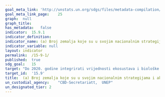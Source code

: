 ```yaml
---
goal_meta_link:	'http://unstats.un.org/sdgs/files/metadata-compilation/Metadata-Goal-15.pdf'
goal_meta_link_page:	25
graph:	null
graph_title:	
has_metadata:	false
indicator:	15.9.1
indicator_definition:	
indicator_name:	(a) Broj zemalja koje su u svojim nacionalnim strategijama i akcijskim planovima za bioraznolikost utvrdile nacionalne ciljeve u skladu s ciljem 14 Globalnog okvira za bioraznolikost iz Kunminga i Montreala ili njemu slično te napredak o kojem se izvještava u ostvarivanju tih ciljeva; i (b) integracija bioraznolikosti u nacionalne računovodstvene i izvještajne sustave, definirana kao provedba sustava okolišno-ekonomskog računovodstva
indicator_variable:	null
layout:	indicator
permalink:	/15-9-1/
published:	true  
sdg_goal:	15
target:	"Do 2020. godine integrirati vrijednosti ekosustava i biološke raznolikosti u nacionalno i lokalno planiranje, razvojne procese, strategije smanjenja siromaštva i račune"
target_id:	'15.9'
title:	(a) Broj zemalja koje su u svojim nacionalnim strategijama i akcijskim planovima za bioraznolikost utvrdile nacionalne ciljeve u skladu s ciljem 14 Globalnog okvira za bioraznolikost iz Kunminga i Montreala ili njemu slično te napredak o kojem se izvještava u ostvarivanju tih ciljeva; i (b) integracija bioraznolikosti u nacionalne računovodstvene i izvještajne sustave, definirana kao provedba sustava okolišno-ekonomskog računovodstva
un_custodial_agency:	"CBD-Secretariatt,  UNEP"
un_designated_tier:	2
---
```

